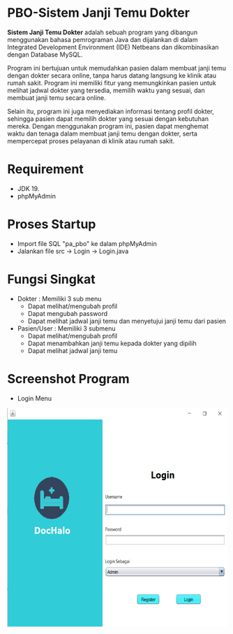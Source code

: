 # PBO-Sistem Janji Temu Dokter

 **Sistem Janji Temu Dokter** adalah sebuah program yang dibangun menggunakan bahasa pemrograman Java dan dijalankan di dalam Integrated Development Environment (IDE) Netbeans dan dikombinasikan dengan Database MySQL. 
 
Program ini bertujuan untuk memudahkan pasien dalam membuat janji temu dengan dokter secara online, tanpa harus datang langsung ke klinik atau rumah sakit. Program ini memiliki fitur yang memungkinkan pasien untuk melihat jadwal dokter yang tersedia, memilih waktu yang sesuai, dan membuat janji temu secara online. 

Selain itu, program ini juga menyediakan informasi tentang profil dokter, sehingga pasien dapat memilih dokter yang sesuai dengan kebutuhan mereka. Dengan menggunakan program ini, pasien dapat menghemat waktu dan tenaga dalam membuat janji temu dengan dokter, serta mempercepat proses pelayanan di klinik atau rumah sakit.

# Requirement
- JDK 19.
- phpMyAdmin

# Proses Startup
- Import file SQL "pa_pbo" ke dalam phpMyAdmin
- Jalankan file src -> Login -> Login.java

# Fungsi Singkat
- Dokter : Memiliki 3 sub menu
  - Dapat melihat/mengubah profil
  - Dapat mengubah password
  - Dapat melihat jadwal janji temu dan menyetujui janji temu dari pasien
- Pasien/User : Memiliki 3 submenu
  - Dapat melihat/mengubah profil
  - Dapat menambahkan janji temu kepada dokter yang dipilih
  - Dapat melihat jadwal janji temu

# Screenshot Program
- Login Menu
<img src="https://github.com/alexanderjanuar/PBO-SistemJanjiTemuDokter/blob/main/LoginScreenshot.png" alt="Login Menu" width="650" height="500">
 
  
